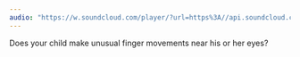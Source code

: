```yaml
---
audio: "https://w.soundcloud.com/player/?url=https%3A//api.soundcloud.com/tracks/1406188282%3Fsecret_token%3Ds-qfhZjzHlnMp&color=%23ff5500&auto_play=true&hide_related=false&show_comments=true&show_user=true&show_reposts=false&show_teaser=true&visual=true"
---
```


Does your child make unusual finger movements near his or her eyes?